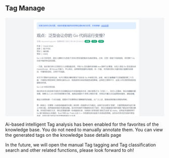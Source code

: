 ## Tag Manage

![image-20220909224402657](../../_resources/images/image-20220909224402657.png)

Ai-based intelligent Tag analysis has been enabled for the favorites of the knowledge base. You do not need to manually annotate them. You can view the generated tags on the knowledge base details page

In the future, we will open the manual Tag tagging and Tag classification search and other related functions, please look forward to oh!